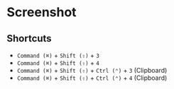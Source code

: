 # Screenshot

## Shortcuts

- `Command (⌘)` + `Shift (⇧)` + `3`
- `Command (⌘)` + `Shift (⇧)` + `4`
- `Command (⌘)` + `Shift (⇧)` + `Ctrl (⌃)` + `3` (Clipboard)
- `Command (⌘)` + `Shift (⇧)` + `Ctrl (⌃)` + `4` (Clipboard)
